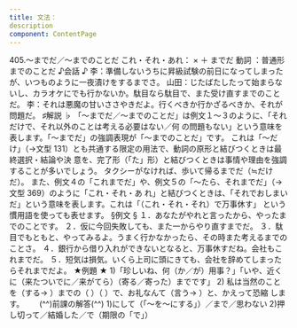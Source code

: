 ```yaml
---
title: 文法：
description
component: ContentPage
---
```



405.～までだ／～までのことだ
これ・それ・あれ： × ＋ までだ
動詞 ：普通形 までのことだ
♪会話 ♪
李：準備しないうちに昇級試験の前日になってしまったが、いつものように一夜漬けをするまでさ。
山田：じたばたしたって始まらないし、カラオケにでも行かないか。駄目なら駄目で、また受け直すまでのこと だ。
李：それは悪魔の甘いささやきだよ。行くべきか行かざるべきか、それが問題だ。
♯解説 ♭
「～までだ／～までのことだ」は例文１～３のように、「それだけで、それ以外のことは考える必要はない／何
の問題もない」という意味を表します。「～までだ」の強調表現が「～までのことだ」です。 これは「～だけ」（→文型 131）とも共通する限定の用法で、動詞の原形と結びつくときは最終選択・結論や決
意を、完了形（「た」形）と結びつくときは事情や理由を強調することが多いでしょう。 タクシーがなければ、歩いて帰るまでだ（≒だけだ）。
また、例文４の「これまでだ」や、例文５の「～たら、それまでだ」（→文型 369）のように「これ・それ・あ れ」と結びつくときは、「それでおしまいだ」という意味を表します。これは「（これ・それ・それ）で万事休す」 という慣用語を使っても表せます。
§例文 §
１．あなたがやれと言ったから、やったまでのことです。
２．仮に今回失敗しても、また一からやり直すまでだ。
３．駄目でもともと、やってみるよ。うまく行かなかったら、その時また考えるまでのことさ。
４．銀行から借り入れができないとなると、万事休すだね。会社もこれまでだ。
５．短気は損気。いくら上司に頭にきても、会社を辞めてしまったらそれまでだよ。
★例題 ★
1)「珍しいね、何（か／が）用事？」「いや、近くに（来たついでに／来がてら）（寄る／寄った）までです」
2) 私は当然のことを（する→ ）までの（ ）（ ）で、お礼なんて（言う→ ）と、かえって恐縮
します。      
(^^)前課の解答(^^)
1)にして（「～を～にする」）／まで／思わない
2)押し切って／結婚した／で（期限の「で」）
